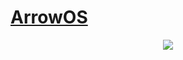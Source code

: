 # [ArrowOS](https://github.com/ArrowOS/android_manifest)
<center><img src="https://github.com/ArrowOS/getting_started/blob/master/misc/logo.png?raw=true"></center>
